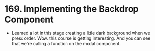 # 169. Implementing the Backdrop Component
- Learned a lot in this stage creating a little dark background when we press order. Wow. this course is getting interesting. And you can see that we're calling a function on the modal component. 